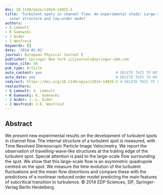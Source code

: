 ```yaml
---
doi: 10.1140/epje/i2014-14025-2
title: 'Turbulent spots in channel flow: An experimental study: Large-scale flow,
  inner structure and low-order model'
authors:
- G Lemoult
- K Gumowski
- J Aider
- J Wesfreid
keywords: []
date: '2014-01-01'
journal: European Physical Journal E
publisher: Springer New York LLCjournals@springer-sbm.com
scopus_cite: 34
pub_type: Article
auto_content: yes                                  # DELETE THIS TO NOT AUTO GENERATE CONTENT
auto_data: yes                                     # DELETE THIS TO NOT AUTO GENERATE METADATA
redirect: https://doi.org/10.1140/epje/i2014-14025-2 # DELETE THIS TO NOT REDIRECT
realauthors:
- G Lemoult: G. Lemoult
- K Gumowski: K. Gumowski
- J Aider: J.-L. Aider
- J Wesfreid: J.E. Wesfreid
---
```



## Abstract
We present new experimental results on the development of turbulent spots in channel flow. The internal structure of a turbulent spot is measured, with Time Resolved Stereoscopic Particle Image Velocimetry. We report the observation of travelling-wave-like structures at the trailing edge of the turbulent spot. Special attention is paid to the large-scale flow surrounding the spot. We show that this large-scale flow is an asymmetric quadrupole centred on the spot. We measure the time evolution of the turbulent fluctuations and the mean flow distortions and compare these with the predictions of a nonlinear reduced order model predicting the main features of subcritical transition to turbulence. © 2014 EDP Sciences, SIF, Springer-Verlag Berlin Heidelberg.
